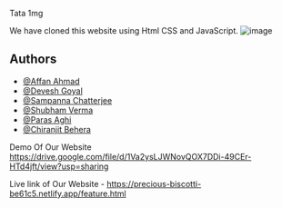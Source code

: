 
Tata 1mg

We have cloned this website using Html CSS and JavaScript.
![image](https://user-images.githubusercontent.com/94439105/171359502-4fd575c1-bb03-4620-bacc-7cc366aec911.png)



## Authors

- [@Affan Ahmad](https://github.com/AFFAN-AHMAD)
- [@Devesh Goyal ](https://github.com/DeveshGoyal26)
- [@Sampanna Chatterjee](https://github.com/Sam01-dev)
- [@Shubham Verma](https://github.com/S-hub1996)
- [@Paras Aghi](https://github.com/PARAS-AGHI)
- [@Chiranjit Behera](https://github.com/Chiranjit34)



Demo Of Our Website
https://drive.google.com/file/d/1Va2ysLJWNovQOX7DDi-49CEr-HTd4jft/view?usp=sharing

Live link of Our Website - https://precious-biscotti-be61c5.netlify.app/feature.html
 
